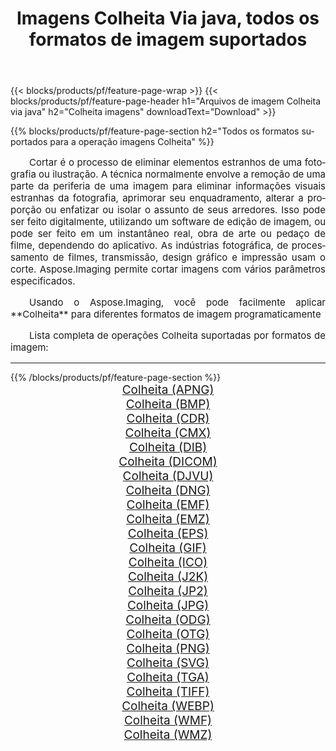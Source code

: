 ﻿---
title: Imagens Colheita Via java, todos os formatos de imagem suportados 
weight: 3920
url: /pt/java/crop/ 
lang: pt
langdirlevel: 2
locales: zh-hans,ja,it,ru,de,es,fr,nl,id,lt,pl,pt,vi,tr,ko,zh-hant,ar,hi,th,sv,cs,uk,he
description: Usando Aspose.Imaging, você pode facilmente imagens Colheita Via java
---

{{< blocks/products/pf/feature-page-wrap >}}
{{< blocks/products/pf/feature-page-header h1="Arquivos de imagem Colheita via java" h2="Colheita imagens" downloadText="Download" >}}


{{% blocks/products/pf/feature-page-section  h2="Todos os formatos suportados para a operação imagens Colheita" %}}
<p align="justify" style="text-indent:2em;font-size:15px;">
Cortar é o processo de eliminar elementos estranhos de uma fotografia ou ilustração. A técnica normalmente envolve a remoção de uma parte da periferia de uma imagem para eliminar informações visuais estranhas da fotografia, aprimorar seu enquadramento, alterar a proporção ou enfatizar ou isolar o assunto de seus arredores. Isso pode ser feito digitalmente, utilizando um software de edição de imagem, ou pode ser feito em um instantâneo real, obra de arte ou pedaço de filme, dependendo do aplicativo. As indústrias fotográfica, de processamento de filmes, transmissão, design gráfico e impressão usam o corte. Aspose.Imaging permite cortar imagens com vários parâmetros especificados.
</p>
<p align="justify" style="text-indent:2em;font-size:15px;">
Usando o Aspose.Imaging, você pode facilmente aplicar **Colheita** para diferentes formatos de imagem programaticamente
</p>
<p align="justify" style="text-indent:2em;font-size:15px;">
Lista completa de operações Colheita suportadas por formatos de imagem:
</p>
<hr/>
{{% /blocks/products/pf/feature-page-section %}}
<div class="container-fluid productfamilypage bg-gray">
    <div class="convertypes bg-gray agp-content section">
        <div class="container">
		<div class="row other-converters" style="gap: 10px;font-size: 19px;text-align:center;">
		    <div class='col-md-2 other-converter remove-lp remove-rp'><a href="/imaging/pt/java/crop/apng/" style="padding:15px;">Colheita (APNG)</a></div><div class='col-md-2 other-converter remove-lp remove-rp'><a href="/imaging/pt/java/crop/bmp/" style="padding:15px;">Colheita (BMP)</a></div><div class='col-md-2 other-converter remove-lp remove-rp'><a href="/imaging/pt/java/crop/cdr/" style="padding:15px;">Colheita (CDR)</a></div><div class='col-md-2 other-converter remove-lp remove-rp'><a href="/imaging/pt/java/crop/cmx/" style="padding:15px;">Colheita (CMX)</a></div><div class='col-md-2 other-converter remove-lp remove-rp'><a href="/imaging/pt/java/crop/dib/" style="padding:15px;">Colheita (DIB)</a></div><div class='col-md-2 other-converter remove-lp remove-rp'><a href="/imaging/pt/java/crop/dicom/" style="padding:15px;">Colheita (DICOM)</a></div><div class='col-md-2 other-converter remove-lp remove-rp'><a href="/imaging/pt/java/crop/djvu/" style="padding:15px;">Colheita (DJVU)</a></div><div class='col-md-2 other-converter remove-lp remove-rp'><a href="/imaging/pt/java/crop/dng/" style="padding:15px;">Colheita (DNG)</a></div><div class='col-md-2 other-converter remove-lp remove-rp'><a href="/imaging/pt/java/crop/emf/" style="padding:15px;">Colheita (EMF)</a></div><div class='col-md-2 other-converter remove-lp remove-rp'><a href="/imaging/pt/java/crop/emz/" style="padding:15px;">Colheita (EMZ)</a></div><div class='col-md-2 other-converter remove-lp remove-rp'><a href="/imaging/pt/java/crop/eps/" style="padding:15px;">Colheita (EPS)</a></div><div class='col-md-2 other-converter remove-lp remove-rp'><a href="/imaging/pt/java/crop/gif/" style="padding:15px;">Colheita (GIF)</a></div><div class='col-md-2 other-converter remove-lp remove-rp'><a href="/imaging/pt/java/crop/ico/" style="padding:15px;">Colheita (ICO)</a></div><div class='col-md-2 other-converter remove-lp remove-rp'><a href="/imaging/pt/java/crop/j2k/" style="padding:15px;">Colheita (J2K)</a></div><div class='col-md-2 other-converter remove-lp remove-rp'><a href="/imaging/pt/java/crop/jp2/" style="padding:15px;">Colheita (JP2)</a></div><div class='col-md-2 other-converter remove-lp remove-rp'><a href="/imaging/pt/java/crop/jpg/" style="padding:15px;">Colheita (JPG)</a></div><div class='col-md-2 other-converter remove-lp remove-rp'><a href="/imaging/pt/java/crop/odg/" style="padding:15px;">Colheita (ODG)</a></div><div class='col-md-2 other-converter remove-lp remove-rp'><a href="/imaging/pt/java/crop/otg/" style="padding:15px;">Colheita (OTG)</a></div><div class='col-md-2 other-converter remove-lp remove-rp'><a href="/imaging/pt/java/crop/png/" style="padding:15px;">Colheita (PNG)</a></div><div class='col-md-2 other-converter remove-lp remove-rp'><a href="/imaging/pt/java/crop/svg/" style="padding:15px;">Colheita (SVG)</a></div><div class='col-md-2 other-converter remove-lp remove-rp'><a href="/imaging/pt/java/crop/tga/" style="padding:15px;">Colheita (TGA)</a></div><div class='col-md-2 other-converter remove-lp remove-rp'><a href="/imaging/pt/java/crop/tiff/" style="padding:15px;">Colheita (TIFF)</a></div><div class='col-md-2 other-converter remove-lp remove-rp'><a href="/imaging/pt/java/crop/webp/" style="padding:15px;">Colheita (WEBP)</a></div><div class='col-md-2 other-converter remove-lp remove-rp'><a href="/imaging/pt/java/crop/wmf/" style="padding:15px;">Colheita (WMF)</a></div><div class='col-md-2 other-converter remove-lp remove-rp'><a href="/imaging/pt/java/crop/wmz/" style="padding:15px;">Colheita (WMZ)</a></div>
                </div>
        </div>
    </div>
</div>
<br/>
